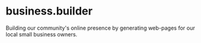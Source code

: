 # business.builder
Building our community's online presence by generating web-pages for our local small business owners.
